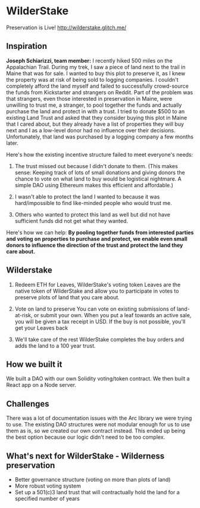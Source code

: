 # WilderStake
Preservation is Live! http://wilderstake.glitch.me/

## Inspiration
**Joseph Schiarizzi, team member:**  I recently hiked 500 miles on the Appalachian Trail. During my trek, I saw a piece of land next to the trail in Maine that was for sale. I wanted to buy this plot to preserve it, as I knew the property was at risk of being sold to logging companies. I couldn't completely afford the land myself and failed to successfully crowd-source the funds from Kickstarter and strangers on Reddit. Part of the problem was that strangers, even those interested in preservation in Maine, were unwilling to trust me, a stranger, to pool together the funds and actually purchase the land and protect in with a trust. I tried to donate $500 to an existing Land Trust and asked that they consider buying this plot in Maine that I cared about, but they already have a list of properties they will buy next and I as a low-level donor had no influence over their decisions. Unfortunately, that land was purchased by a logging company a few months later.

Here's how the existing incentive structure failed to meet everyone's needs:

1. The trust missed out because I didn't donate to them.  (This makes sense: Keeping track of lots of small donations and giving donors the chance to vote on what land to buy would be logistical nightmare. A simple DAO using Ethereum makes this efficient and affordable.)

2. I wasn't able to protect the land I wanted to because it was hard/impossible to find like-minded people who would trust me.

3. Others who wanted to protect this land as well but did not have sufficient funds did not get what they wanted.

Here's how we can help: **By pooling together funds from interested parties and voting on properties to purchase and protect, we enable even small donors to influence the direction of the trust and protect the land they care about.**

## Wilderstake

1. Redeem ETH for Leaves, WilderStake's voting token
Leaves are the native token of WilderStake and allow you to participate in votes to preserve plots of land that you care about.

2. Vote on land to preserve
You can vote on existing submissions of land-at-risk, or submit your own. When you put a leaf towards an active sale, you will be given a tax receipt in USD. If the buy is not possible, you'll get your Leaves back

3. We'll take care of the rest
WilderStake completes the buy orders and adds the land to a 100 year trust.


## How we built it

We built a DAO with our own Solidity voting/token contract. We then built a React app on a Node server.

## Challenges

There was a lot of documentation issues with the Arc library we were trying to use.  The existing DAO structures were not modular enough for us to use them as is, so we created our own contract instead. This ended up being the best option because our logic didn't need to be too complex.

## What's next for WilderStake - Wilderness preservation 

 - Better governance structure (voting on more than plots of land) 
 - More robust voting system
 - Set up a 501(c)3 land trust that will contractually hold the land for a specified number of years
